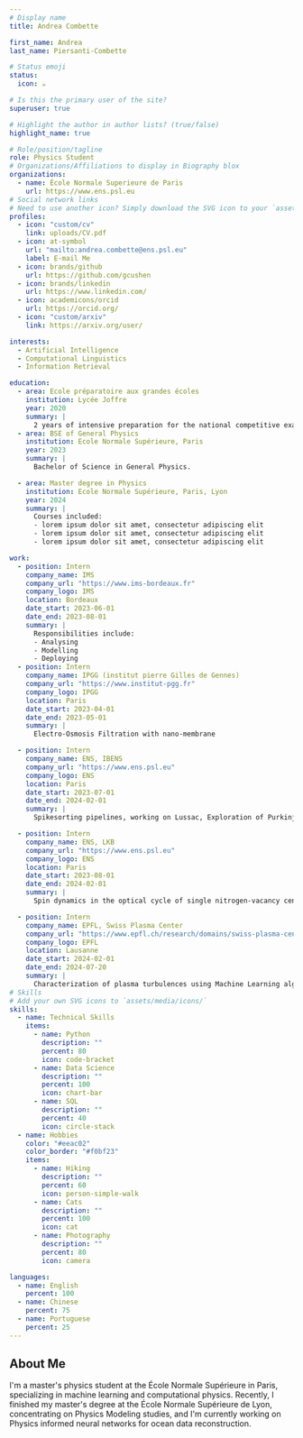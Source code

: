 ```yaml
---
# Display name
title: Andrea Combette

first_name: Andrea
last_name: Piersanti-Combette

# Status emoji
status:
  icon: ☕️

# Is this the primary user of the site?
superuser: true

# Highlight the author in author lists? (true/false)
highlight_name: true

# Role/position/tagline
role: Physics Student
# Organizations/Affiliations to display in Biography blox
organizations:
  - name: École Normale Superieure de Paris
    url: https://www.ens.psl.eu
# Social network links
# Need to use another icon? Simply download the SVG icon to your `assets/media/icons/` folder.
profiles:
  - icon: "custom/cv"
    link: uploads/CV.pdf
  - icon: at-symbol
    url: "mailto:andrea.combette@ens.psl.eu"
    label: E-mail Me
  - icon: brands/github
    url: https://github.com/gcushen
  - icon: brands/linkedin
    url: https://www.linkedin.com/
  - icon: academicons/orcid
    url: https://orcid.org/
  - icon: "custom/arxiv"
    link: https://arxiv.org/user/

interests:
  - Artificial Intelligence
  - Computational Linguistics
  - Information Retrieval

education:
  - area: Ecole préparatoire aux grandes écoles
    institution: Lycée Joffre
    year: 2020
    summary: |
      2 years of intensive preparation for the national competitive exam to enter French research-engineering schools.
  - area: BSE of General Physics
    institution: Ecole Normale Supérieure, Paris
    year: 2023
    summary: |
      Bachelor of Science in General Physics.

  - area: Master degree in Physics
    institution: Ecole Normale Supérieure, Paris, Lyon
    year: 2024
    summary: |
      Courses included:
      - lorem ipsum dolor sit amet, consectetur adipiscing elit
      - lorem ipsum dolor sit amet, consectetur adipiscing elit
      - lorem ipsum dolor sit amet, consectetur adipiscing elit

work:
  - position: Intern
    company_name: IMS
    company_url: "https://www.ims-bordeaux.fr"
    company_logo: IMS
    location: Bordeaux
    date_start: 2023-06-01
    date_end: 2023-08-01
    summary: |
      Responsibilities include:
      - Analysing
      - Modelling
      - Deploying
  - position: Intern
    company_name: IPGG (institut pierre Gilles de Gennes)
    company_url: "https://www.institut-pgg.fr"
    company_logo: IPGG
    location: Paris
    date_start: 2023-04-01
    date_end: 2023-05-01
    summary: |
      Electro-Osmosis Filtration with nano-membrane

  - position: Intern
    company_name: ENS, IBENS
    company_url: "https://www.ens.psl.eu"
    company_logo: ENS
    location: Paris
    date_start: 2023-07-01
    date_end: 2024-02-01
    summary: |
      Spikesorting pipelines, working on Lussac, Exploration of Purkinje’s cells in cerrebelum

  - position: Intern
    company_name: ENS, LKB
    company_url: "https://www.ens.psl.eu"
    company_logo: ENS
    location: Paris
    date_start: 2023-08-01
    date_end: 2024-02-01
    summary: |
      Spin dynamics in the optical cycle of single nitrogen-vacancy centres in diamond

  - position: Intern
    company_name: EPFL, Swiss Plasma Center
    company_url: "https://www.epfl.ch/research/domains/swiss-plasma-center/"
    company_logo: EPFL
    location: Lausanne
    date_start: 2024-02-01
    date_end: 2024-07-20
    summary: |
      Characterization of plasma turbulences using Machine Learning algorithm
# Skills
# Add your own SVG icons to `assets/media/icons/`
skills:
  - name: Technical Skills
    items:
      - name: Python
        description: ""
        percent: 80
        icon: code-bracket
      - name: Data Science
        description: ""
        percent: 100
        icon: chart-bar
      - name: SQL
        description: ""
        percent: 40
        icon: circle-stack
  - name: Hobbies
    color: "#eeac02"
    color_border: "#f0bf23"
    items:
      - name: Hiking
        description: ""
        percent: 60
        icon: person-simple-walk
      - name: Cats
        description: ""
        percent: 100
        icon: cat
      - name: Photography
        description: ""
        percent: 80
        icon: camera

languages:
  - name: English
    percent: 100
  - name: Chinese
    percent: 75
  - name: Portuguese
    percent: 25
---
```


## About Me

I'm a master's physics student at the École Normale Supérieure in Paris, specializing in machine learning and computational physics. Recently, I finished my master's degree at the École Normale Supérieure de Lyon, concentrating on Physics Modeling studies, and I'm currently working on Physics informed neural networks for ocean data reconstruction.
